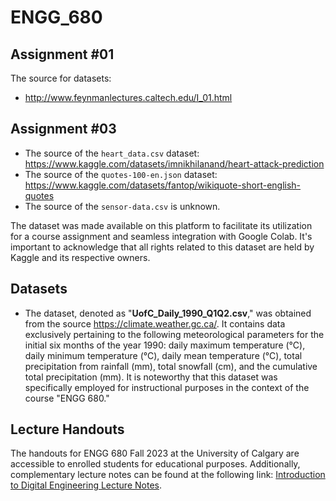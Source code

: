 # ENGG_680

## Assignment #01

The source for datasets:
* http://www.feynmanlectures.caltech.edu/I_01.html

## Assignment #03

* The source of the `heart_data.csv` dataset: https://www.kaggle.com/datasets/imnikhilanand/heart-attack-prediction
* The source of the `quotes-100-en.json` dataset: https://www.kaggle.com/datasets/fantop/wikiquote-short-english-quotes
* The source of the `sensor-data.csv` is unknown.

The dataset was made available on this platform to facilitate its utilization for a course assignment and seamless integration with Google Colab. It's important to acknowledge that all rights related to this dataset are held by Kaggle and its respective owners.

## Datasets

* The dataset, denoted as "**UofC_Daily_1990_Q1Q2.csv**," was obtained from the source https://climate.weather.gc.ca/. It contains data exclusively pertaining to the following meteorological parameters for the initial six months of the year 1990: daily maximum temperature (°C), daily minimum temperature (°C), daily mean temperature (°C), total precipitation from rainfall (mm), total snowfall (cm), and the cumulative total precipitation (mm). It is noteworthy that this dataset was specifically employed for instructional purposes in the context of the course "ENGG 680."


## Lecture Handouts

The handouts for ENGG 680 Fall 2023 at the University of Calgary are accessible to enrolled students for educational purposes. Additionally, complementary lecture notes can be found at the following link: [Introduction to Digital Engineering Lecture Notes](https://hatefdastour.github.io/notes/Introduction_to_Digital_Engineering/Introduction.html).
